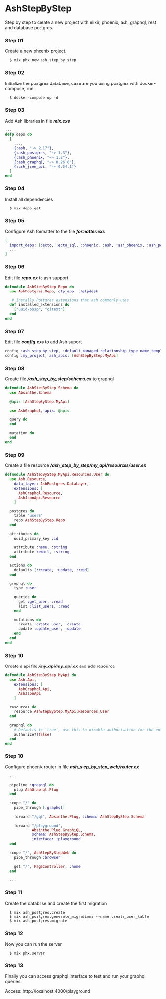 # AshStepByStep

Step by step to create a new project with elixir, phoenix, ash, graphql, rest and database postgres.

### Step 01
Create a new phoenix project.

      $ mix phx.new ash_step_by_step

### Step 02
Initialize the postgres database, case are you using postgres with docker-compose, run:

      $ docker-compose up -d

### Step 03
Add Ash libraries in file ***mix.exs***
```elixir
...
defp deps do 
  [
    ...,
    {:ash, "~> 2.17"},
    {:ash_postgres, "~> 1.3"},
    {:ash_phoenix, "~> 1.2"},
    {:ash_graphql, "~> 0.26.8"},
    {:ash_json_api, "~> 0.34.1"}
  ]
end
```

### Step 04
Install all dependencies

      $ mix deps.get

### Step 05
Configure Ash formatter to the file ***formatter.exs***
```elixir
[
  import_deps: [:ecto, :ecto_sql, :phoenix, :ash, :ash_phoenix, :ash_postgres, :ash_graphql],
  ...
]
```
### Step 06
Edit file ***repo.ex*** to ash support
```elixir
defmodule AshStepByStep.Repo do
  use AshPostgres.Repo, otp_app: :helpdesk

   # Installs Postgres extensions that ash commonly uses
  def installed_extensions do
    ["uuid-ossp", "citext"]
  end
end
```

### Step 07
Edit file ***config.exs*** to add Ash suport

```elixir
config :ash_step_by_step, :default_managed_relationship_type_name_template, :action_name
config :my_project, ash_apis: [AshStepByStep.MyApi]
```


### Step 08
Create file ***/ash_step_by_step/schema.ex*** to graphql
```elixir
defmodule AshStepByStep.Schema do
  use Absinthe.Schema

  @apis [AshStepByStep.MyApi]

  use AshGraphql, apis: @apis

  query do
  end

  mutation do
  end
end

```

### Step 09
Create a file resource ***/ash_step_by_step/my_api/resources/user.ex***
```elixir
defmodule AshStepByStep.MyApi.Resources.User do
  use Ash.Resource,
    data_layer: AshPostgres.DataLayer,
    extensions: [
      AshGraphql.Resource,
      AshJsonApi.Resource
    ]

  postgres do
    table "users"
    repo AshStepByStep.Repo
  end

  attributes do
    uuid_primary_key :id

    attribute :name, :string
    attribute :email, :string
  end

  actions do
    defaults [:create, :update, :read]
  end

  graphql do
    type :user

    queries do
      get :get_user, :read
      list :list_users, :read
    end

    mutations do
      create :create_user, :create
      update :update_user, :update
    end
  end
end
```

### Step 10
Create a api file ***/my_api/my_api.ex*** and add resource

```elixir
defmodule AshStepByStep.MyApi do
  use Ash.Api,
    extensions: [
      AshGraphql.Api,
      AshJsonApi
    ]

  resources do
    resource AshStepByStep.MyApi.Resources.User
  end

  graphql do
    # Defaults to `true`, use this to disable authorization for the entire API 
    authorize?(false)
  end
end
```


### Step 10
Configure phoenix router in file ***ash_step_by_step_web/router.ex***
```elixir
  ...

  pipeline :graphql do
    plug AshGraphql.Plug
  end

  scope "/" do
    pipe_through [:graphql]

    forward "/gql", Absinthe.Plug, schema: AshStepByStep.Schema

    forward "/playground",
            Absinthe.Plug.GraphiQL,
            schema: AshStepByStep.Schema,
            interface: :playground
  end

  scope "/", AshStepByStepWeb do
    pipe_through :browser

    get "/", PageController, :home
  end

  ...
```

### Step 11
Create the database and create the first migration

      $ mix ash_postgres.create
      $ mix ash_postgres.generate_migrations --name create_user_table
      $ mix ash_postgres.migrate

### Step 12
Now you can run the server

      $ mix phx.server

### Step 13
Finally you can access graphql interface to test and run your graphql queries:

Access: http://localhost:4000/playground